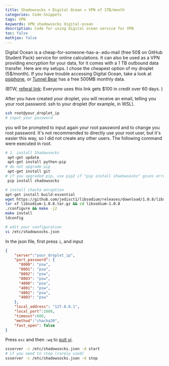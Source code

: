 ```yaml
---
title: Shadowsocks + Digital Ocean = VPN of 1TB/month
categories: Code-Snippets
tags: VPN
keywords: VPN shadowsocks digital-ocean
description: Code for using digital ocean service for VPN
toc: false
mathjax: false
---
```


Digital Ocean is a cheap-for-someone-has-a-.edu-mail (free 50\$ on GitHub Student Pack) service for online calculations. It can also be used as a VPN providing encryption for your data, for it comes with a 1 TB outbound data transfer. Here are my setups. I chose the cheapest option of my droplet (5\$/month). If you have trouble accessing Digital Ocean, take a look at [psiphone](https://www.psiphon3.com/en/index.html), or [Tunnel Bear](https://www.tunnelbear.com/) has a free 500MB monthly data.

(BTW, [referal link](https://m.do.co/c/f9c641f35d87): Everyone uses this link gets $100 in credit over 60 days. )

After you have created your droplet, you will receive an email, telling you your root password. ssh to your droplet (for example, in WSL). 

```bash
ssh root@your_droplet_ip
# input your password
```

you will be prompted to input again your root password and to change you root password. It's not recommended to directly use your root user, but it's easier this way, so I did not create any other users. The following command were executed in root.

```bash
# 1. install Shadowsocks
 apt-get update
 apt-get install python-pip
# do not upgrade pip
 apt-get install git
# if you upgraded pip, use pip2 if "pip install shadowsocks" gives error
 pip install shadowsocks

# install chacha enryption
apt-get install build-essential
wget https://github.com/jedisct1/libsodium/releases/download/1.0.8/libsodium-1.0.8.tar.gz
tar xf libsodium-1.0.8.tar.gz && cd libsodium-1.0.8
./configure && make -j2
make install
ldconfig

# edit your configuration 
vi /etc/shadowsocks.json
```

In the json file, first press `i`, and input

```json
{
    "server":"your_droplet_ip",
    "port_password": {
      "8000": "psw",
      "8001": "psw",
      "8002": "psw",
      "8003": "psw",
      "4000": "psw",
      "4001": "psw",
      "4002": "psw",
      "4003": "psw"
    },
    "local_address": "127.0.0.1",
    "local_port":1080,
    "timeout":600,
    "method":"chacha20",
    "fast_open": false
}
```

Press `esc` and then `:wq` to [quit vi](https://twitter.com/iamdevloper/status/435555976687923200).

```bash
ssserver -c /etc/shadowsocks.json -d start
# if you need to stop (rarely used)
ssserver -c /etc/shadowsocks.json -d stop
```
